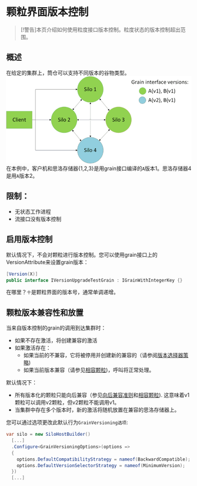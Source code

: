 # 颗粒界面版本控制

> [!警告]本页介绍如何使用粒度接口版本控制。粒度状态的版本控制超出范围。

## 概述

在给定的集群上，筒仓可以支持不同版本的谷物类型。![Cluster with different versions of a grain](version.png)在本例中，客户机和思洛存储器{1,2,3}是用grain接口编译的`A`版本1。思洛存储器4是用`A`版本2。

## 限制：

-   无状态工作进程
-   流接口没有版本控制

## 启用版本控制

默认情况下，不会对颗粒进行版本控制。您可以使用grain接口上的VersionAttribute来设置grain版本：

```cs
[Version(X)]
public interface IVersionUpgradeTestGrain : IGrainWithIntegerKey {}
```

在哪里？`十`是颗粒界面的版本号，通常单调递增。

## 颗粒版本兼容性和放置

当来自版本控制的grain的调用到达集群时：

-   如果不存在激活，将创建兼容的激活
-   如果激活存在：
    -   如果当前的不兼容，它将被停用并创建新的兼容的（请参阅[版本选择器策略](version_selector_strategy.md))
    -   如果当前版本兼容（请参见[相容颗粒](compatible_grains.md))，呼叫将正常处理。

默认情况下：

-   所有版本化的颗粒只能向后兼容（参见[向后兼容准则](backward_compatibility_guidelines.md)和[相容颗粒](compatible_grains.md)). 这意味着v1颗粒可以调用v2颗粒，但v2颗粒不能调用v1。
-   当集群中存在多个版本时，新的激活将随机放置在兼容的思洛存储器上。

您可以通过选项更改此默认行为`GrainVersioning选项`:

```csharp
var silo = new SiloHostBuilder()
  [...]
  .Configure<GrainVersioningOptions>(options => 
  {
    options.DefaultCompatibilityStrategy = nameof(BackwardCompatible);
    options.DefaultVersionSelectorStrategy = nameof(MinimumVersion);
  })
  [...]
```
